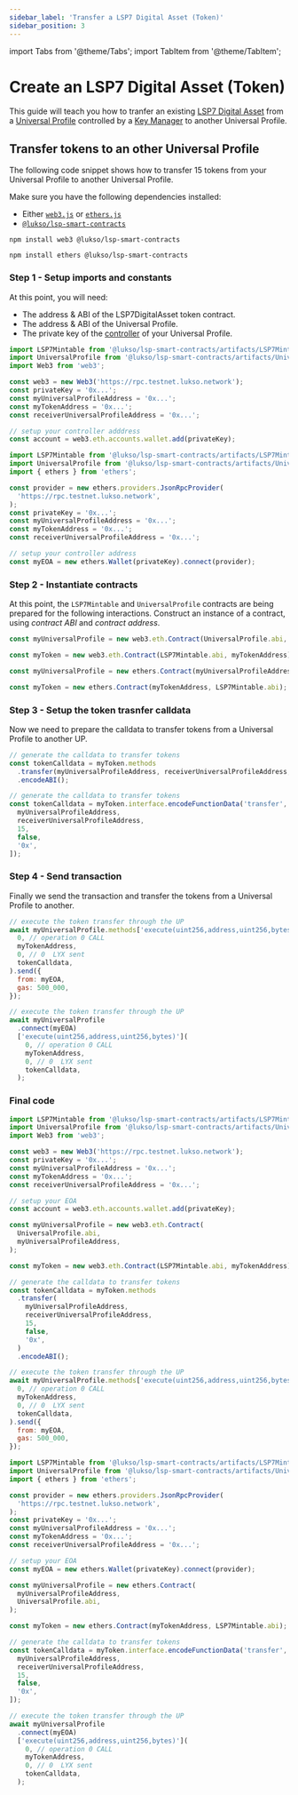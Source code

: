 ```yaml
---
sidebar_label: 'Transfer a LSP7 Digital Asset (Token)'
sidebar_position: 3
---
```


import Tabs from '@theme/Tabs';
import TabItem from '@theme/TabItem';

# Create an LSP7 Digital Asset (Token)

This guide will teach you how to tranfer an existing [LSP7 Digital Asset](../../standards/nft-2.0/LSP7-Digital-Asset.md) from a [Universal Profile](../../standards/universal-profile/lsp0-erc725account.md) controlled by a [Key Manager](../../standards//universal-profile/lsp6-key-manager.md) to another Universal Profile.

## Transfer tokens to an other Universal Profile

The following code snippet shows how to transfer 15 tokens from your Universal Profile to another Universal Profile.

Make sure you have the following dependencies installed:

- Either [`web3.js`](https://github.com/web3/web3.js) or [`ethers.js`](https://github.com/ethers-io/ethers.js/)
- [`@lukso/lsp-smart-contracts`](https://github.com/lukso-network/lsp-smart-contracts/)

<Tabs>
  
  <TabItem value="web3js" label="web3.js">

```shell title="Install the dependencies"
npm install web3 @lukso/lsp-smart-contracts
```

  </TabItem>

  <TabItem value="ethersjs" label="ethers.js">

```shell title="Install the dependencies"
npm install ethers @lukso/lsp-smart-contracts
```

  </TabItem>

</Tabs>

### Step 1 - Setup imports and constants

At this point, you will need:

- The address & ABI of the LSP7DigitalAsset token contract.
- The address & ABI of the Universal Profile.
- The private key of the [controller](../../standards/universal-profile/lsp6-key-manager.md) of your Universal Profile.

<Tabs>
  
  <TabItem value="web3js" label="web3.js">

```javascript
import LSP7Mintable from '@lukso/lsp-smart-contracts/artifacts/LSP7Mintable.json';
import UniversalProfile from '@lukso/lsp-smart-contracts/artifacts/UniversalProfile.json';
import Web3 from 'web3';

const web3 = new Web3('https://rpc.testnet.lukso.network');
const privateKey = '0x...';
const myUniversalProfileAddress = '0x...';
const myTokenAddress = '0x...';
const receiverUniversalProfileAddress = '0x...';

// setup your controller adddress
const account = web3.eth.accounts.wallet.add(privateKey);
```

  </TabItem>

  <TabItem value="ethersjs" label="ethers.js">

```javascript
import LSP7Mintable from '@lukso/lsp-smart-contracts/artifacts/LSP7Mintable.json';
import UniversalProfile from '@lukso/lsp-smart-contracts/artifacts/UniversalProfile.json';
import { ethers } from 'ethers';

const provider = new ethers.providers.JsonRpcProvider(
  'https://rpc.testnet.lukso.network',
);
const privateKey = '0x...';
const myUniversalProfileAddress = '0x...';
const myTokenAddress = '0x...';
const receiverUniversalProfileAddress = '0x...';

// setup your controller address
const myEOA = new ethers.Wallet(privateKey).connect(provider);
```

  </TabItem>

</Tabs>

### Step 2 - Instantiate contracts

At this point, the `LSP7Mintable` and `UniversalProfile` contracts are being prepared for the following interactions. Construct an instance of a contract, using _contract ABI_ and _contract address_.

<Tabs>
  
  <TabItem value="web3js" label="web3.js">

<!-- prettier-ignore-start -->

```javascript
const myUniversalProfile = new web3.eth.Contract(UniversalProfile.abi, myUniversalProfileAddress);

const myToken = new web3.eth.Contract(LSP7Mintable.abi, myTokenAddress);
```

<!-- prettier-ignore-end -->

  </TabItem>

  <TabItem value="ethersjs" label="ethers.js">

<!-- prettier-ignore-start -->

```javascript
const myUniversalProfile = new ethers.Contract(myUniversalProfileAddress, UniversalProfile.abi);

const myToken = new ethers.Contract(myTokenAddress, LSP7Mintable.abi);
```

<!-- prettier-ignore-end -->

  </TabItem>

</Tabs>

### Step 3 - Setup the token trasnfer calldata

Now we need to prepare the calldata to transfer tokens from a Universal Profile to another UP.

<Tabs>
  
  <TabItem value="web3js" label="web3.js">

<!-- prettier-ignore-start -->

```javascript
// generate the calldata to transfer tokens
const tokenCalldata = myToken.methods
  .transfer(myUniversalProfileAddress, receiverUniversalProfileAddress, 15, false, '0x')
  .encodeABI();
```

<!-- prettier-ignore-end -->

  </TabItem>

  <TabItem value="ethersjs" label="ethers.js">

```javascript
// generate the calldata to transfer tokens
const tokenCalldata = myToken.interface.encodeFunctionData('transfer', [
  myUniversalProfileAddress,
  receiverUniversalProfileAddress,
  15,
  false,
  '0x',
]);
```

  </TabItem>

</Tabs>

### Step 4 - Send transaction

Finally we send the transaction and transfer the tokens from a Universal Profile to another.

<Tabs>
  
  <TabItem value="web3js" label="web3.js">

```javascript
// execute the token transfer through the UP
await myUniversalProfile.methods['execute(uint256,address,uint256,bytes)'](
  0, // operation 0 CALL
  myTokenAddress,
  0, // 0  LYX sent
  tokenCalldata,
).send({
  from: myEOA,
  gas: 500_000,
});
```

  </TabItem>

  <TabItem value="ethersjs" label="ethers.js">

```javascript
// execute the token transfer through the UP
await myUniversalProfile
  .connect(myEOA)
  ['execute(uint256,address,uint256,bytes)'](
    0, // operation 0 CALL
    myTokenAddress,
    0, // 0  LYX sent
    tokenCalldata,
  );
```

  </TabItem>

</Tabs>

### Final code

<Tabs>
  
  <TabItem value="web3js" label="web3.js">

```javascript
import LSP7Mintable from '@lukso/lsp-smart-contracts/artifacts/LSP7Mintable.json';
import UniversalProfile from '@lukso/lsp-smart-contracts/artifacts/UniversalProfile.json';
import Web3 from 'web3';

const web3 = new Web3('https://rpc.testnet.lukso.network');
const privateKey = '0x...';
const myUniversalProfileAddress = '0x...';
const myTokenAddress = '0x...';
const receiverUniversalProfileAddress = '0x...';

// setup your EOA
const account = web3.eth.accounts.wallet.add(privateKey);

const myUniversalProfile = new web3.eth.Contract(
  UniversalProfile.abi,
  myUniversalProfileAddress,
);

const myToken = new web3.eth.Contract(LSP7Mintable.abi, myTokenAddress);

// generate the calldata to transfer tokens
const tokenCalldata = myToken.methods
  .transfer(
    myUniversalProfileAddress,
    receiverUniversalProfileAddress,
    15,
    false,
    '0x',
  )
  .encodeABI();

// execute the token transfer through the UP
await myUniversalProfile.methods['execute(uint256,address,uint256,bytes)'](
  0, // operation 0 CALL
  myTokenAddress,
  0, // 0  LYX sent
  tokenCalldata,
).send({
  from: myEOA,
  gas: 500_000,
});
```

  </TabItem>

  <TabItem value="ethersjs" label="ethers.js">

```javascript
import LSP7Mintable from '@lukso/lsp-smart-contracts/artifacts/LSP7Mintable.json';
import UniversalProfile from '@lukso/lsp-smart-contracts/artifacts/UniversalProfile.json';
import { ethers } from 'ethers';

const provider = new ethers.providers.JsonRpcProvider(
  'https://rpc.testnet.lukso.network',
);
const privateKey = '0x...';
const myUniversalProfileAddress = '0x...';
const myTokenAddress = '0x...';
const receiverUniversalProfileAddress = '0x...';

// setup your EOA
const myEOA = new ethers.Wallet(privateKey).connect(provider);

const myUniversalProfile = new ethers.Contract(
  myUniversalProfileAddress,
  UniversalProfile.abi,
);

const myToken = new ethers.Contract(myTokenAddress, LSP7Mintable.abi);

// generate the calldata to transfer tokens
const tokenCalldata = myToken.interface.encodeFunctionData('transfer', [
  myUniversalProfileAddress,
  receiverUniversalProfileAddress,
  15,
  false,
  '0x',
]);

// execute the token transfer through the UP
await myUniversalProfile
  .connect(myEOA)
  ['execute(uint256,address,uint256,bytes)'](
    0, // operation 0 CALL
    myTokenAddress,
    0, // 0  LYX sent
    tokenCalldata,
  );
```

  </TabItem>

</Tabs>
